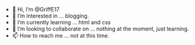 - 👋 Hi, I’m @GriffE17
- 👀 I’m interested in ... blogging.
- 🌱 I’m currently learning ... html and css
- 💞️ I’m looking to collaborate on ... nothing at the moment, just learning.
- 📫 How to reach me ... not at this time.

<!---
GriffE17/GriffE17 is a ✨ special ✨ repository because its `README.md` (this file) appears on your GitHub profile.
You can click the Preview link to take a look at your changes.
--->
